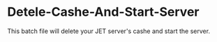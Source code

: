 # Detele-Cashe-And-Start-Server
This batch file will delete your JET server's cashe and start the server.
